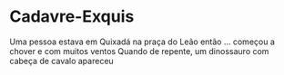 # Cadavre-Exquis
Uma pessoa estava em Quixadá na praça do Leão então ...
começou a chover e com muitos ventos
Quando de repente, um dinossauro com cabeça de cavalo apareceu

